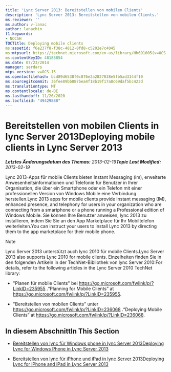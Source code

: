```yaml
---
title: 'Lync Server 2013: Bereitstellen von mobilen Clients'
description: 'Lync Server 2013: Bereitstellen von mobilen Clients.'
ms.reviewer: ''
ms.author: v-lanac
author: lanachin
f1.keywords:
- NOCSH
TOCTitle: Deploying mobile clients
ms:assetid: f6e237f8-f38c-4812-8fd8-c5202e7c4045
ms:mtpsurl: https://technet.microsoft.com/en-us/library/Hh691005(v=OCS.15)
ms:contentKeyID: 48185854
ms.date: 07/23/2014
manager: serdars
mtps_version: v=OCS.15
ms.openlocfilehash: bcd89d6538f0c876e2a2827038e5fb5ad3144f10
ms.sourcegitcommit: 36fee89bb887bea4f18b19f17a8c69daf5bc423d
ms.translationtype: MT
ms.contentlocale: de-DE
ms.lasthandoff: 11/26/2020
ms.locfileid: "49429888"
---
```

# <a name="deploying-mobile-clients-in-lync-server-2013"></a><span data-ttu-id="96431-103">Bereitstellen von mobilen Clients in lync Server 2013</span><span class="sxs-lookup"><span data-stu-id="96431-103">Deploying mobile clients in Lync Server 2013</span></span>

<div data-xmlns="http://www.w3.org/1999/xhtml">

<div class="topic" data-xmlns="http://www.w3.org/1999/xhtml" data-msxsl="urn:schemas-microsoft-com:xslt" data-cs="https://msdn.microsoft.com/">

<div data-asp="https://msdn2.microsoft.com/asp">



</div>

<div id="mainSection">

<div id="mainBody"><span data-ttu-id="96431-104">

<span> </span></span><span class="sxs-lookup"><span data-stu-id="96431-104">

<span> </span></span></span>

<span data-ttu-id="96431-105">_**Letztes Änderungsdatum des Themas:** 2013-02-19_</span><span class="sxs-lookup"><span data-stu-id="96431-105">_**Topic Last Modified:** 2013-02-19_</span></span>

<span data-ttu-id="96431-106">Lync 2013-Apps für mobile Clients bieten Instant Messaging (im), erweiterte Anwesenheitsinformationen und Telefonie für Benutzer in Ihrer Organisation, die über ein Smartphone oder ein Telefon mit einer professionellen Version von Windows Mobile eine Verbindung herstellen.</span><span class="sxs-lookup"><span data-stu-id="96431-106">Lync 2013 apps for mobile clients provide instant messaging (IM), enhanced presence, and telephony for users in your organization who are connecting from a smartphone or a phone running a Professional edition of Windows Mobile.</span></span> <span data-ttu-id="96431-107">Sie können Ihre Benutzer anweisen, lync 2013 zu installieren, indem Sie Sie an den App Marketplace für Ihr Mobiltelefon weiterleiten.</span><span class="sxs-lookup"><span data-stu-id="96431-107">You can instruct your users to install Lync 2013 by directing them to the app marketplace for their mobile phone.</span></span>

<div>


> [!NOTE]  
> <span data-ttu-id="96431-108">Lync Server 2013 unterstützt auch lync 2010 für mobile Clients.</span><span class="sxs-lookup"><span data-stu-id="96431-108">Lync Server 2013 also supports Lync 2010 for mobile clients.</span></span> <span data-ttu-id="96431-109">Einzelheiten finden Sie in den folgenden Artikeln in der TechNet-Bibliothek von lync Server 2010:</span><span class="sxs-lookup"><span data-stu-id="96431-109">For details, refer to the following articles in the Lync Server 2010 TechNet library:</span></span> 
> <UL>
> <LI>
> <P><span data-ttu-id="96431-110">"Planen für mobile Clients" bei <A href="https://go.microsoft.com/fwlink/p/?linkid=235955">https://go.microsoft.com/fwlink/p/?LinkID=235955</A> .</span><span class="sxs-lookup"><span data-stu-id="96431-110">“Planning for Mobile Clients” at <A href="https://go.microsoft.com/fwlink/p/?linkid=235955">https://go.microsoft.com/fwlink/p/?LinkID=235955</A>.</span></span></P>
> <LI>
> <P><span data-ttu-id="96431-111">"Bereitstellen von mobilen Clients" unter <A href="https://go.microsoft.com/fwlink/p/?linkid=236068">https://go.microsoft.com/fwlink/p/?LinkID=236068</A> .</span><span class="sxs-lookup"><span data-stu-id="96431-111">“Deploying Mobile Clients” at <A href="https://go.microsoft.com/fwlink/p/?linkid=236068">https://go.microsoft.com/fwlink/p/?LinkID=236068</A>.</span></span></P></LI></UL>



</div>

<div>

## <a name="in-this-section"></a><span data-ttu-id="96431-112">In diesem Abschnitt</span><span class="sxs-lookup"><span data-stu-id="96431-112">In This Section</span></span>

  - [<span data-ttu-id="96431-113">Bereitstellen von lync für Windows phone in lync Server 2013</span><span class="sxs-lookup"><span data-stu-id="96431-113">Deploying Lync for Windows Phone in Lync Server 2013</span></span>](lync-server-2013-deploying-lync-for-windows-phone.md)

  - [<span data-ttu-id="96431-114">Bereitstellen von lync für iPhone und iPad in lync Server 2013</span><span class="sxs-lookup"><span data-stu-id="96431-114">Deploying Lync for iPhone and iPad in Lync Server 2013</span></span>](lync-server-2013-deploying-lync-for-iphone-and-ipad.md)

<span data-ttu-id="96431-115"></div>

</div>

<span> </span>

</div>

</div>

</span><span class="sxs-lookup"><span data-stu-id="96431-115"></div>

</div>

<span> </span>

</div>

</div>

</span></span></div>

